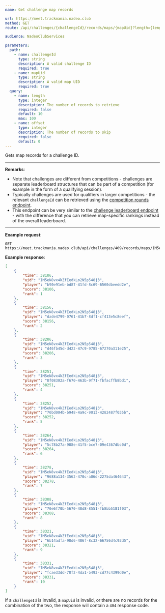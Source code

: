 ```yaml
---
name: Get challenge map records

url: https://meet.trackmania.nadeo.club
method: GET
route: /api/challenges/{challengeId}/records/maps/{mapUid}?length={length}&offset={offset}

audience: NadeoClubServices

parameters:
  path:
    - name: challengeId
      type: string
      description: A valid challenge ID
      required: true
    - name: mapUid
      type: string
      description: A valid map UID
      required: true
  query:
    - name: length
      type: integer
      description: The number of records to retrieve
      required: false
      default: 10
      max: 100
    - name: offset
      type: integer
      description: The number of records to skip
      required: false
      default: 0
---
```


Gets map records for a challenge ID.

---

**Remarks**:
- Note that challenges are different from competitions - challenges are separate leaderboard structures that can be part of a competition (for example in the form of a qualifying session).
- Typically challenges are used for qualifiers in larger competitions - the relevant `challengeId` can be retrieved using the [competition rounds endpoint](/meet/competitions/rounds).
- This endpoint can be very similar to the [challenge leaderboard endpoint](/meet/challenges/leaderboard) - with the difference that you can retrieve map-specific rankings instead of the overall leaderboard.

---

**Example request**:
```plain
GET https://meet.trackmania.nadeo.club/api/challenges/409/records/maps/IM5eN8vx4kZfEedkLo2N5p548j3
```

**Example response**:
```json
[
    {
        "time": 38106,
        "uid": "IM5eN8vx4kZfEedkLo2N5p548j3",
        "player": "b90e91eb-bd87-41fd-8c69-6560dbeedd2e",
        "score": 38106,
        "rank": 1
    },
    {
        "time": 38156,
        "uid": "IM5eN8vx4kZfEedkLo2N5p548j3",
        "player": "dade4799-0761-41b7-8df1-cf413e5c8eef",
        "score": 38156,
        "rank": 2
    },
    {
        "time": 38206,
        "uid": "IM5eN8vx4kZfEedkLo2N5p548j3",
        "player": "d46fb45d-d422-47c9-9785-67270a311e25",
        "score": 38206,
        "rank": 3
    },
    {
        "time": 38251,
        "uid": "IM5eN8vx4kZfEedkLo2N5p548j3",
        "player": "8f08302a-f670-463b-9f71-fbfacffb8bd1",
        "score": 38251,
        "rank": 4
    },
    {
        "time": 38252,
        "uid": "IM5eN8vx4kZfEedkLo2N5p548j3",
        "player": "70bd004b-b948-4a9c-9013-4282487f035b",
        "score": 38252,
        "rank": 5
    },
    {
        "time": 38264,
        "uid": "IM5eN8vx4kZfEedkLo2N5p548j3",
        "player": "5c78b27a-908e-41f5-bce7-09e4367dbc0d",
        "score": 38264,
        "rank": 6
    },
    {
        "time": 38278,
        "uid": "IM5eN8vx4kZfEedkLo2N5p548j3",
        "player": "9688a134-3562-470c-a06d-2275da464643",
        "score": 38278,
        "rank": 7
    },
    {
        "time": 38308,
        "uid": "IM5eN8vx4kZfEedkLo2N5p548j3",
        "player": "70e6f70b-5670-48d8-8551-fb8bb5181f03",
        "score": 38308,
        "rank": 8
    },
    {
        "time": 38321,
        "uid": "IM5eN8vx4kZfEedkLo2N5p548j3",
        "player": "6b14adfa-90d6-486f-8c32-66756d4c93d5",
        "score": 38321,
        "rank": 9
    },
    {
        "time": 38331,
        "uid": "IM5eN8vx4kZfEedkLo2N5p548j3",
        "player": "fcae33dd-70f2-4da1-b493-cd77c4399d0e",
        "score": 38331,
        "rank": 10
    }
]
```

If a `challengeId` is invalid, a `mapUid` is invalid, or there are no records for the combination of the two, the response will contain a `404` response code.
